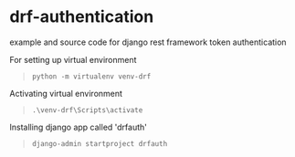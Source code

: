 # drf-authentication
example and source code for django rest framework token authentication


For setting up virtual environment

> `python -m virtualenv venv-drf`

Activating virtual environment

> `.\venv-drf\Scripts\activate`

Installing django app called 'drfauth'

> `django-admin startproject drfauth`
